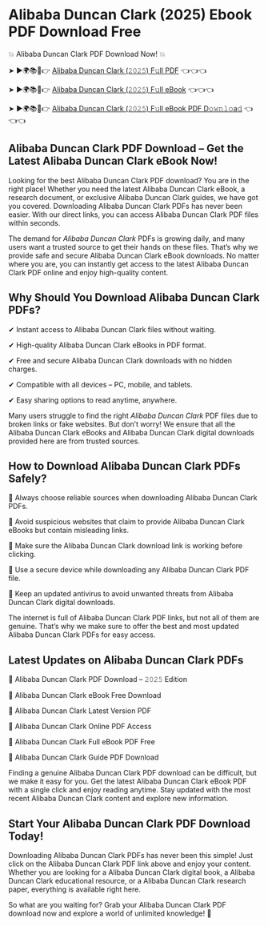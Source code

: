 # Alibaba Duncan Clark (2025) Ebook PDF Download Free

💥 Alibaba Duncan Clark PDF Download Now! 💥

➤ ►🌍📚📱👉 [Alibaba Duncan Clark (𝟸𝟶𝟸𝟻) F𝚞ll PDF](https://getpdf.xyz/alibaba-duncan-clark) 👈👈👈


➤ ►🌍📚📱👉 [Alibaba Duncan Clark (𝟸𝟶𝟸𝟻) F𝚞ll eBook](https://getpdf.xyz/alibaba-duncan-clark) 👈👈👈


➤ ►🌍📚📱👉 [Alibaba Duncan Clark (𝟸𝟶𝟸𝟻) F𝚞ll eBook PDF D𝚘𝚠𝚗𝚕𝚘a𝚍](https://getpdf.xyz/alibaba-duncan-clark) 👈👈👈


## Alibaba Duncan Clark PDF Download – Get the Latest Alibaba Duncan Clark eBook Now!

Looking for the best Alibaba Duncan Clark PDF download? You are in the right place! Whether you need the latest Alibaba Duncan Clark eBook, a research document, or exclusive Alibaba Duncan Clark guides, we have got you covered. Downloading Alibaba Duncan Clark PDFs has never been easier. With our direct links, you can access Alibaba Duncan Clark PDF files within seconds.

The demand for *Alibaba Duncan Clark* PDFs is growing daily, and many users want a trusted source to get their hands on these files. That’s why we provide safe and secure Alibaba Duncan Clark eBook downloads. No matter where you are, you can instantly get access to the latest Alibaba Duncan Clark PDF online and enjoy high-quality content.

## Why Should You Download Alibaba Duncan Clark PDFs?

✔ Instant access to Alibaba Duncan Clark files without waiting.

✔ High-quality Alibaba Duncan Clark eBooks in PDF format.

✔ Free and secure Alibaba Duncan Clark downloads with no hidden charges.

✔ Compatible with all devices – PC, mobile, and tablets.

✔ Easy sharing options to read anytime, anywhere.

Many users struggle to find the right *Alibaba Duncan Clark* PDF files due to broken links or fake websites. But don’t worry! We ensure that all the Alibaba Duncan Clark eBooks and Alibaba Duncan Clark digital downloads provided here are from trusted sources.

## How to Download Alibaba Duncan Clark PDFs Safely?

📌 Always choose reliable sources when downloading Alibaba Duncan Clark PDFs.

📌 Avoid suspicious websites that claim to provide Alibaba Duncan Clark eBooks but contain misleading links.

📌 Make sure the Alibaba Duncan Clark download link is working before clicking.

📌 Use a secure device while downloading any Alibaba Duncan Clark PDF file.

📌 Keep an updated antivirus to avoid unwanted threats from Alibaba Duncan Clark digital downloads.

The internet is full of Alibaba Duncan Clark PDF links, but not all of them are genuine. That’s why we make sure to offer the best and most updated Alibaba Duncan Clark PDFs for easy access.

## Latest Updates on Alibaba Duncan Clark PDFs

🔹 Alibaba Duncan Clark PDF Download – 𝟸𝟶𝟸𝟻 Edition

🔹 Alibaba Duncan Clark eBook Free Download

🔹 Alibaba Duncan Clark Latest Version PDF

🔹 Alibaba Duncan Clark Online PDF Access

🔹 Alibaba Duncan Clark Full eBook PDF Free

🔹 Alibaba Duncan Clark Guide PDF Download

Finding a genuine Alibaba Duncan Clark PDF download can be difficult, but we make it easy for you. Get the latest Alibaba Duncan Clark eBook PDF with a single click and enjoy reading anytime. Stay updated with the most recent Alibaba Duncan Clark content and explore new information.

## Start Your Alibaba Duncan Clark PDF Download Today!

Downloading Alibaba Duncan Clark PDFs has never been this simple! Just click on the Alibaba Duncan Clark PDF link above and enjoy your content. Whether you are looking for a Alibaba Duncan Clark digital book, a Alibaba Duncan Clark educational resource, or a Alibaba Duncan Clark research paper, everything is available right here.

So what are you waiting for? Grab your Alibaba Duncan Clark PDF download now and explore a world of unlimited knowledge! 🚀